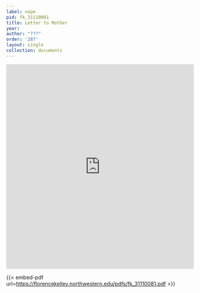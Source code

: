 ```yaml
---
label: nope
pid: fk_31110081
title: Letter to Mother
year:
author: "???"
order: '287'
layout: single
collection: documents
---
```

<iframe src="https://northwestern.app.box.com/embed/s/6fdo1vhv1wk594mytdhf6umzkcgp5vxo?sortColumn=date&view=list" width="100%" height="550" frameborder="0" allowfullscreen webkitallowfullscreen msallowfullscreen></iframe>


{{< embed-pdf url=https://florencekelley.northwestern.edu/pdfs/fk_31110081.pdf >}}